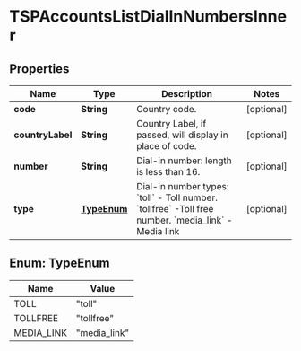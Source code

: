 

# TSPAccountsListDialInNumbersInner


## Properties

| Name | Type | Description | Notes |
|------------ | ------------- | ------------- | -------------|
|**code** | **String** | Country code. |  [optional] |
|**countryLabel** | **String** | Country Label, if passed, will display in place of code. |  [optional] |
|**number** | **String** | Dial-in number: length is less than 16. |  [optional] |
|**type** | [**TypeEnum**](#TypeEnum) | Dial-in number types:    &#x60;toll&#x60; - Toll number.    &#x60;tollfree&#x60; -Toll free number.     &#x60;media_link&#x60; - Media link |  [optional] |



## Enum: TypeEnum

| Name | Value |
|---- | -----|
| TOLL | &quot;toll&quot; |
| TOLLFREE | &quot;tollfree&quot; |
| MEDIA_LINK | &quot;media_link&quot; |



